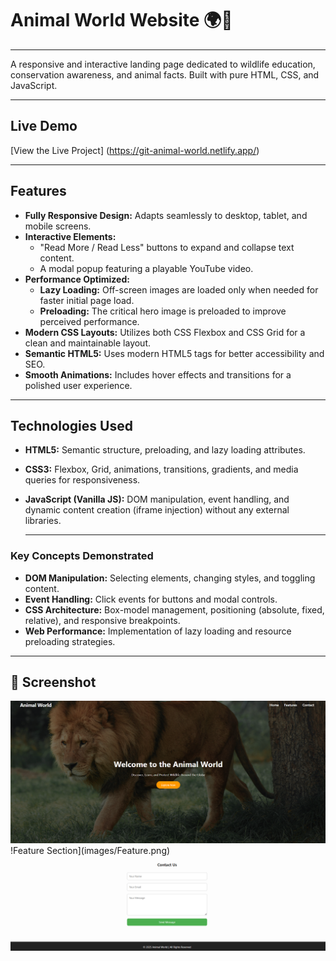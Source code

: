 # Animal World Website 🌍🐘
---
A responsive and interactive landing page dedicated to wildlife education, conservation awareness, and animal facts. Built with pure HTML, CSS, and JavaScript.

---

## Live Demo

[View the Live Project] (https://git-animal-world.netlify.app/)

---
## Features

- **Fully Responsive Design:** Adapts seamlessly to desktop, tablet, and mobile screens.
- **Interactive Elements:**
  - "Read More / Read Less" buttons to expand and collapse text content.
  - A modal popup featuring a playable YouTube video.
- **Performance Optimized:**
  - **Lazy Loading:** Off-screen images are loaded only when needed for faster initial page load.
  - **Preloading:** The critical hero image is preloaded to improve perceived performance.
- **Modern CSS Layouts:** Utilizes both CSS Flexbox and CSS Grid for a clean and maintainable layout.
- **Semantic HTML5:** Uses modern HTML5 tags for better accessibility and SEO.
- **Smooth Animations:** Includes hover effects and transitions for a polished user experience.

---
## Technologies Used

- **HTML5:** Semantic structure, preloading, and lazy loading attributes.
- **CSS3:** Flexbox, Grid, animations, transitions, gradients, and media queries for responsiveness.
- **JavaScript (Vanilla JS):** DOM manipulation, event handling, and dynamic content creation (iframe injection) without any external libraries.

  ---

### Key Concepts Demonstrated
- **DOM Manipulation:** Selecting elements, changing styles, and toggling content.
- **Event Handling:** Click events for buttons and modal controls.
- **CSS Architecture:** Box-model management, positioning (absolute, fixed, relative), and responsive breakpoints.
- **Web Performance:** Implementation of lazy loading and resource preloading strategies.

---

## 📸 Screenshot

![Home](images/Home.png)  
!Feature Section](images/Feature.png)  
![Contact Section ](images/Contact.png)  


